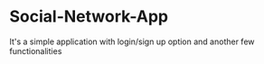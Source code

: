 # Social-Network-App
It's a simple application with login/sign up option and another few functionalities
